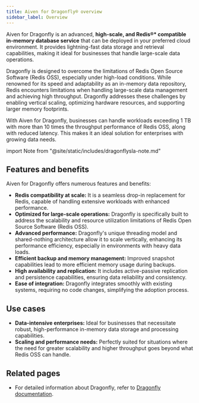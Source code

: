 ```yaml
---
title: Aiven for Dragonfly® overview
sidebar_label: Overview
---
```


Aiven for Dragonfly is an advanced, **high-scale, and Redis®\*
compatible in-memory database service** that can be deployed in your
preferred cloud environment. It provides lightning-fast data storage and
retrieval capabilities, making it ideal for businesses that handle
large-scale data operations.


Dragonfly is designed to overcome the limitations of Redis Open Source
Software (Redis OSS), especially under high-load conditions. While
renowned for its speed and adaptability as an in-memory data repository,
Redis encounters limitations when handling large-scale data management
and achieving high throughput. Dragonfly addresses these challenges by
enabling vertical scaling, optimizing hardware resources, and supporting
larger memory footprints.

With Aiven for Dragonfly, businesses can handle workloads exceeding 1 TB
with more than 10 times the throughput performance of Redis OSS, along
with reduced latency. This makes it an ideal solution for enterprises
with growing data needs.

import Note from "@site/static/includes/dragonflysla-note.md"

<Note/>

## Features and benefits

Aiven for Dragonfly offers numerous features and benefits:

-   **Redis compatibility at scale:** It is a seamless drop-in
    replacement for Redis, capable of handling extensive workloads with
    enhanced performance.
-   **Optimized for large-scale operations:** Dragonfly is specifically
    built to address the scalability and resource utilization
    limitations of Redis Open Source Software (Redis OSS).
-   **Advanced performance:** Dragonfly's unique threading model and
    shared-nothing architecture allow it to scale vertically, enhancing
    its performance efficiency, especially in environments with heavy
    data loads.
-   **Efficient backup and memory management:** Improved snapshot
    capabilities lead to more efficient memory usage during backups.
-   **High availability and replication:** It includes active-passive
    replication and persistence capabilities, ensuring data reliability
    and consistency.
-   **Ease of integration:** Dragonfly integrates smoothly with existing
    systems, requiring no code changes, simplifying the adoption
    process.

## Use cases

-   **Data-intensive enterprises:** Ideal for businesses that
    necessitate robust, high-performance in-memory data storage and
    processing capabilities.
-   **Scaling and performance needs:** Perfectly suited for situations
    where the need for greater scalability and higher throughput goes
    beyond what Redis OSS can handle.

## Related pages

-   For detailed information about Dragonfly, refer to [Dragonfly
    documentation](https://www.dragonflydb.io/docs).
